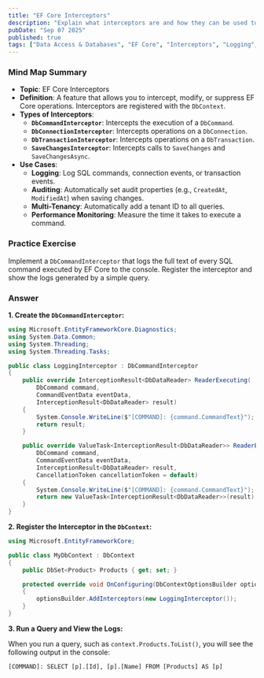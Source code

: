 ```yaml
---
title: "EF Core Interceptors"
description: "Explain what interceptors are and how they can be used to intercept database operations for logging, auditing, or modifying commands before they are executed."
pubDate: "Sep 07 2025"
published: true
tags: ["Data Access & Databases", "EF Core", "Interceptors", "Logging", "Auditing"]
---
```


### Mind Map Summary

- **Topic**: EF Core Interceptors
- **Definition**: A feature that allows you to intercept, modify, or suppress EF Core operations. Interceptors are registered with the `DbContext`.
- **Types of Interceptors**:
    - **`DbCommandInterceptor`**: Intercepts the execution of a `DbCommand`.
    - **`DbConnectionInterceptor`**: Intercepts operations on a `DbConnection`.
    - **`DbTransactionInterceptor`**: Intercepts operations on a `DbTransaction`.
    - **`SaveChangesInterceptor`**: Intercepts calls to `SaveChanges` and `SaveChangesAsync`.
- **Use Cases**:
    - **Logging**: Log SQL commands, connection events, or transaction events.
    - **Auditing**: Automatically set audit properties (e.g., `CreatedAt`, `ModifiedAt`) when saving changes.
    - **Multi-Tenancy**: Automatically add a tenant ID to all queries.
    - **Performance Monitoring**: Measure the time it takes to execute a command.

### Practice Exercise

Implement a `DbCommandInterceptor` that logs the full text of every SQL command executed by EF Core to the console. Register the interceptor and show the logs generated by a simple query.

### Answer

**1. Create the `DbCommandInterceptor`:**

```csharp
using Microsoft.EntityFrameworkCore.Diagnostics;
using System.Data.Common;
using System.Threading;
using System.Threading.Tasks;

public class LoggingInterceptor : DbCommandInterceptor
{
    public override InterceptionResult<DbDataReader> ReaderExecuting(
        DbCommand command,
        CommandEventData eventData,
        InterceptionResult<DbDataReader> result)
    {
        System.Console.WriteLine($"[COMMAND]: {command.CommandText}");
        return result;
    }

    public override ValueTask<InterceptionResult<DbDataReader>> ReaderExecutingAsync(
        DbCommand command,
        CommandEventData eventData,
        InterceptionResult<DbDataReader> result,
        CancellationToken cancellationToken = default)
    {
        System.Console.WriteLine($"[COMMAND]: {command.CommandText}");
        return new ValueTask<InterceptionResult<DbDataReader>>(result);
    }
}
```

**2. Register the Interceptor in the `DbContext`:**

```csharp
using Microsoft.EntityFrameworkCore;

public class MyDbContext : DbContext
{
    public DbSet<Product> Products { get; set; }

    protected override void OnConfiguring(DbContextOptionsBuilder optionsBuilder)
    {
        optionsBuilder.AddInterceptors(new LoggingInterceptor());
    }
}
```

**3. Run a Query and View the Logs:**

When you run a query, such as `context.Products.ToList()`, you will see the following output in the console:

```
[COMMAND]: SELECT [p].[Id], [p].[Name] FROM [Products] AS [p]
```
